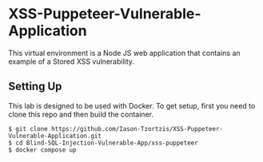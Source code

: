 # XSS-Puppeteer-Vulnerable-Application

This virtual environment is a Node JS web application that contains an example of a Stored XSS vulnerability.

## Setting Up

This lab is designed to be used with Docker. To get setup, first you need to clone this repo and then build the container.

    $ git clone https://github.com/Iason-Tzortzis/XSS-Puppeteer-Vulnerable-Application.git
    $ cd Blind-SQL-Injection-Vulnerable-App/xss-puppeteer
    $ docker compose up
